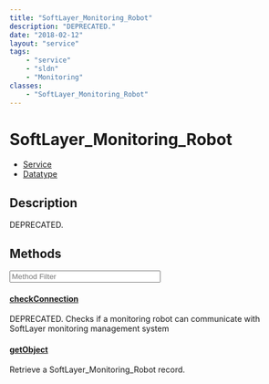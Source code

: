 ```yaml
---
title: "SoftLayer_Monitoring_Robot"
description: "DEPRECATED."
date: "2018-02-12"
layout: "service"
tags:
    - "service"
    - "sldn"
    - "Monitoring"
classes:
    - "SoftLayer_Monitoring_Robot"
---
```

# SoftLayer_Monitoring_Robot
<div id='service-datatype'>
    <ul id='sldn-reference-tabs'>
    <li id='service'> <a href='/reference/services/SoftLayer_Monitoring_Robot' >Service</a></li>    <li id='datatype'> <a href='/reference/datatypes/SoftLayer_Monitoring_Robot' >Datatype</a></li>
    </ul>
</div>

## Description
DEPRECATED. 



        
<div id="properties" class="content service-content">

## Methods

<div class="view-filters">
    <div class="clearfix">
        <div class="search-input-box">
            <input placeholder="Method Filter" onkeyup="titleSearch(inputId='edit-combine', divId='method-div', elementClass='method-row')" 
                type="text" id="edit-combine" value="" size="30" maxlength="128" class="form-text">
        </div>
    </div>
</div>

<div id="method-div">

<div class="method-row">

#### [checkConnection](/reference/services/SoftLayer_Monitoring_Robot/checkConnection)
DEPRECATED. Checks if a monitoring robot can communicate with SoftLayer monitoring management system 
</div>

<div class="method-row">

#### [getObject](/reference/services/SoftLayer_Monitoring_Robot/getObject)
Retrieve a SoftLayer_Monitoring_Robot record.
</div>
</div>

</div>

